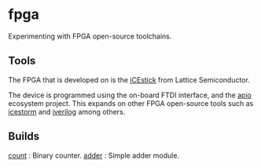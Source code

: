 # fpga
Experimenting with FPGA open-source toolchains.

## Tools

The FPGA that is developed on is the [iCEstick](www.latticesemi.com/icestick)
from Lattice Semiconductor.

The device is programmed using the on-board FTDI interface, and the
[apio](https://github.com/FPGAwars/apio) ecosystem project. This expands on
other FPGA open-source tools such as
[icestorm](http://www.clifford.at/icestorm/) and
[iverilog](http://iverilog.icarus.com/) among others.

## Builds

[count](./count/) : Binary counter.
[adder](./adder/) : Simple adder module.
